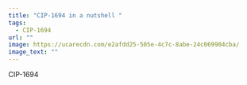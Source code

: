 ```yaml
---
title: "CIP-1694 in a nutshell "
tags:
  - CIP-1694
url: ""
image: https://ucarecdn.com/e2afdd25-505e-4c7c-8abe-24c069904cba/
image_text: ""
---
```


CIP-1694
